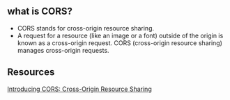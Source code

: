 ## what is CORS?
* CORS stands for cross-origin resource sharing.
* A request for a resource (like an image or a font) outside of the origin is known as a cross-origin request. CORS (cross-origin resource sharing) manages cross-origin requests.

## Resources
<a href="https://www.youtube.com/watch?v=JVZIhCVFJ9c&t=9s">Introducing CORS: Cross-Origin Resource Sharing</a>
